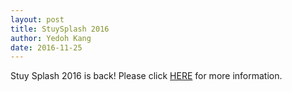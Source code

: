 ```yaml
---
layout: post
title: StuySplash 2016
author: Yedoh Kang
date: 2016-11-25
---
```

Stuy Splash 2016 is back! Please click [HERE](/resources/stuysplash2016) for more information.
